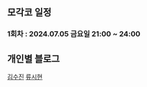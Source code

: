 
## 모각코 일정

### 1회차 : 2024.07.05 금요일 21:00 ~ 24:00


## 개인별 블로그
[김수진](https://wldwlddl.github.io/)
[류시현](https://ryuuhyun.github.io/index.html)